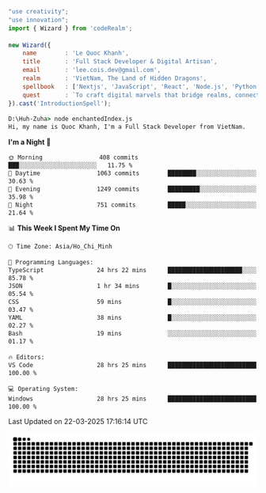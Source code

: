 <!--x axis divider-->

```js 
"use creativity";
"use innovation";
import { Wizard } from 'codeRealm';

new Wizard({
    name        : 'Le Quoc Khanh',
    title       : 'Full Stack Developer & Digital Artisan',
    email       : 'lee.cois.dev@gmail.com',
    realm       : 'VietNam, The Land of Hidden Dragons',
    spellbook   : ['Nextjs', 'JavaScript', 'React', 'Node.js', 'Python', 'Django', 'Cloud Services'],
    quest       : `To craft digital marvels that bridge realms, connect cultures, and bring imagination to life.`,
}).cast('IntroductionSpell');
```

```cmd
D:\Huh-Zuha> node enchantedIndex.js
Hi, my name is Quoc Khanh, I'm a Full Stack Developer from VietNam.
```
<!--START_SECTION:waka-->
**I'm a Night 🦉** 

```text
🌞 Morning                408 commits         ███░░░░░░░░░░░░░░░░░░░░░░   11.75 % 
🌆 Daytime                1063 commits        ████████░░░░░░░░░░░░░░░░░   30.63 % 
🌃 Evening                1249 commits        █████████░░░░░░░░░░░░░░░░   35.98 % 
🌙 Night                  751 commits         █████░░░░░░░░░░░░░░░░░░░░   21.64 % 
```


📊 **This Week I Spent My Time On** 

```text
🕑︎ Time Zone: Asia/Ho_Chi_Minh

💬 Programming Languages: 
TypeScript               24 hrs 22 mins      █████████████████████░░░░   85.78 % 
JSON                     1 hr 34 mins        █░░░░░░░░░░░░░░░░░░░░░░░░   05.54 % 
CSS                      59 mins             █░░░░░░░░░░░░░░░░░░░░░░░░   03.47 % 
YAML                     38 mins             █░░░░░░░░░░░░░░░░░░░░░░░░   02.27 % 
Bash                     19 mins             ░░░░░░░░░░░░░░░░░░░░░░░░░   01.17 % 

🔥 Editors: 
VS Code                  28 hrs 25 mins      █████████████████████████   100.00 % 

💻 Operating System: 
Windows                  28 hrs 25 mins      █████████████████████████   100.00 % 
```


 Last Updated on 22-03-2025 17:16:14 UTC
<!--END_SECTION:waka-->
<picture>
  <source media="(prefers-color-scheme: dark)" srcset="https://raw.githubusercontent.com/leecois/leecois/output/github-contribution-grid-snake-dark.svg">
  <source media="(prefers-color-scheme: light)" srcset="https://raw.githubusercontent.com/leecois/leecois/output/github-contribution-grid-snake.svg">
  <img alt="github contribution grid snake animation" src="https://raw.githubusercontent.com/leecois/leecois/output/github-contribution-grid-snake.svg">
</picture>
